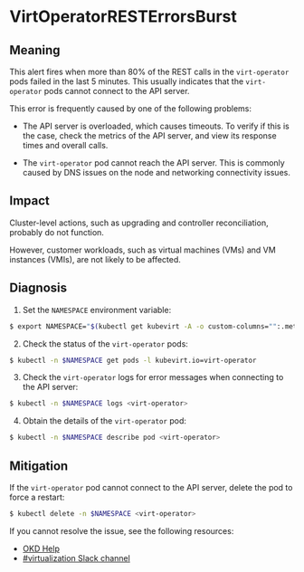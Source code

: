 <!-- Edited by Jiří Herrmann, 8 Nov 2022 -->

# VirtOperatorRESTErrorsBurst 

## Meaning

This alert fires when more than 80% of the REST calls in the `virt-operator` pods failed in the last 5 minutes. This usually indicates that the `virt-operator` pods cannot connect to the API server. 

This error is frequently caused by one of the following problems:

- The API server is overloaded, which causes timeouts. To verify if this is the case, check the metrics of the API server, and view its response times and overall calls.

- The `virt-operator` pod cannot reach the API server. This is commonly caused by DNS issues on the node and networking connectivity issues.

## Impact

Cluster-level actions, such as upgrading and controller reconciliation, probably do not function. 

However, customer workloads, such as virtual machines (VMs) and VM instances (VMIs), are not likely to be affected.

## Diagnosis

1. Set the `NAMESPACE` environment variable:
```bash
$ export NAMESPACE="$(kubectl get kubevirt -A -o custom-columns="":.metadata.namespace)"
```

2. Check the status of the `virt-operator` pods:
```bash
$ kubectl -n $NAMESPACE get pods -l kubevirt.io=virt-operator
```

3. Check the `virt-operator` logs for error messages when connecting to the API server:
```bash
$ kubectl -n $NAMESPACE logs <virt-operator>
```

4. Obtain the details of the `virt-operator` pod:
```bash
$ kubectl -n $NAMESPACE describe pod <virt-operator>
```

## Mitigation

If the `virt-operator` pod cannot connect to the API server, delete the pod to force a restart:
```bash
$ kubectl delete -n $NAMESPACE <virt-operator>
```

<!--DS: If you cannot resolve the issue, log in to the link:https://access.redhat.com[Customer Portal] and open a support case, attaching the artifacts gathered during the Diagnosis procedure.-->
<!--USstart-->
If you cannot resolve the issue, see the following resources:

- [OKD Help](https://www.okd.io/help/)
- [#virtualization Slack channel](https://kubernetes.slack.com/channels/virtualization)
<!--USend-->